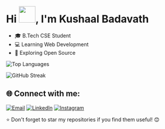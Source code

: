 # Hi <img src="https://media.giphy.com/media/hvRJCLFzcasrR4ia7z/giphy.gif" width="45px">, I'm Kushaal Badavath 

- 🎓 B.Tech CSE Student
- 💻 Learning Web Development
- 🚀 Exploring Open Source

![Top Languages](https://github-readme-stats.vercel.app/api/top-langs/?username=KushaalNayak&layout=compact&theme=dark&cache_seconds=86400)

![GitHub Streak](https://github-readme-streak-stats.herokuapp.com/?user=NischalSingana&theme=dark&cache_seconds=86400)

## 🌐 Connect with me:
[![Email](https://img.shields.io/badge/Email-D14836?style=for-the-badge&logo=gmail&logoColor=white)](mailto:kushaalbadavath8@gmail.com)
[![LinkedIn](https://img.shields.io/badge/LinkedIn-0077B5?style=for-the-badge&logo=linkedin&logoColor=white)](https://www.linkedin.com/in/KushaalNayak/)
[![Instagram](https://img.shields.io/badge/Instagram-E4405F?style=for-the-badge&logo=instagram&logoColor=white)](https://www.instagram.com/kushhh_ig/)

⭐️ Don't forget to star my repositories if you find them useful! 😊
